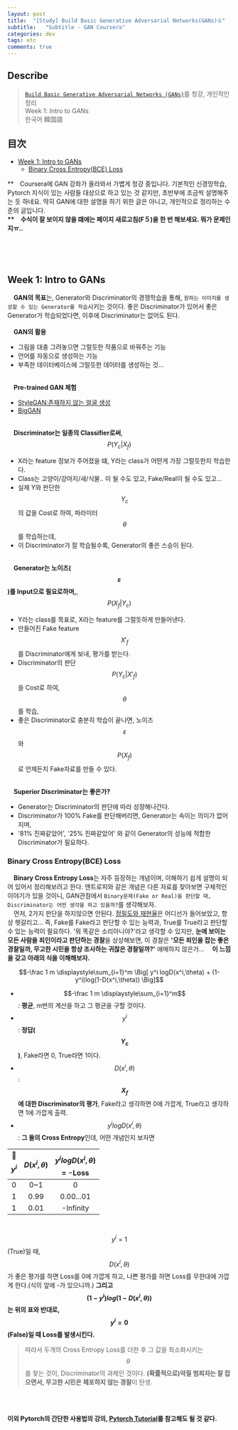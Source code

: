 ```yaml
---
layout: post
title:  "[Study] Build Basic Generative Adversarial Networks(GANs)①"
subtitle:   "Subtitle - GAN Coursera"
categories: dev
tags: etc
comments: true
---
```

## Describe
> [`Build Basic Generative Adversarial Networks (GANs)`](https://www.coursera.org/learn/build-basic-generative-adversarial-networks-gans/home/welcome)를 청강, 개인적인 정리<br>
Week 1: Intro to GANs<br>
한국어 韓国語

## 目次
- [Week 1: Intro to GANs](#jump1)
  - [Binary Cross Entropy(BCE) Loss](#jump2)

**　Coursera에 GAN 강좌가 올라와서 가볍게 청강 중입니다. 기본적인 신경망학습, Pytorch 지식이 있는 사람들 대상으로 하고 있는 것 같지만, 초반부에 조금씩 설명해주는 듯 하네요. 딱히 GAN에 대한 설명을 하기 위한 글은 아니고, 개인적으로 정리하는 수준의 글입니다.**<br>
**　수식이 잘 보이지 않을 떄에는 페이지 새로고침(F５)을 한 번 해보세요. 뭐가 문제인지ㅠ..**

<br><br><br>

## <a name="jump1">Week 1: Intro to GANs</a>
　**GAN의 목표**는, Generator와 Discriminator의 경쟁학습을 통해, `원하는 이미지를 생성할 수 있는 Generator를 학습`시키는 것이다. 좋은 Discriminator가 있어서 좋은 Generator가 학습되었다면, 이후에 Discriminator는 없어도 된다.<br><br>
　**GAN의 활용**
- 그림을 대충 그려놓으면 그럴듯한 작품으로 바꿔주는 기능
- 언어를 자동으로 생성하는 기능
- 부족한 데이터베이스에 그럴듯한 데이터를 생성하는 것...

<br>　**Pre-trained GAN 체험**
- [StyleGAN:존재하지 않는 얼굴 생성](https://github.com/NVlabs/stylegan)
- [BigGAN](https://github.com/ajbrock/BigGAN-PyTorch)

<br>　**Discriminator는 일종의 Classifier로써**, $$P\left(Y_c | X_f\right)$$ 
- X라는 feature 정보가 주어졌을 떄, Y라는 class가 어떤게 가장 그럴듯한지 학습한다.
- Class는 고양이/강아지/새/식물.. 이 될 수도 있고, Fake/Real이 될 수도 있고...
- 실제 Y와 판단한 $$Y_c$$의 값을 Cost로 하여, 파라미터 $$\theta$$를 학습하는데,
- 이 Discriminator가 잘 학습될수록, Generator의 좋은 스승이 된다.

<br>　**Generator는 노이즈($$\varepsilon$$)를 Input으로 필요로하며,**, $$P\left(X_f | Y_c\right)$$ 
- Y라는 class를 목표로, X라는 feature를 그럴듯하게 만들어낸다.
- 만들어진 Fake feature $$X'_f$$를 Discriminator에게 보내, 평가를 받는다.
- Discriminator의 판단 $$P(Y_c \vert X'_f)$$ 을 Cost로 하여, $$\theta$$를 학습,
- 좋은 Discriminator로 충분히 학습이 끝나면, 노이즈 $$\varepsilon$$와 $$P(X_f)$$로 언제든지 Fake자료를 만들 수 있다.

<br>　**Superior Discriminator는 좋은가?**
- Generator는 Discriminator의 판단에 따라 성장해나간다.
- Discriminator가 100% Fake를 판단해버리면, Generator는 속이는 의미가 없어지며,
- '81% 진짜같았어', '25% 진짜같았어' 와 같이 Generator의 성능에 적합한 Discriminator가 필요하다.

### <a name="jump2">Binary Cross Entropy(BCE) Loss</a>
　**Binary Cross Entropy Loss**는 자주 등장하는 개념이며, 이해하기 쉽게 설명이 되어 있어서 정리해보려고 한다. 엔트로피와 같은 개념은 다른 자료를 찾아보면 구체적인 이야기가 있을 것이니, GAN관점에서 `Binary문제(Fake or Real)을 판단할 때, Discriminator는 어떤 생각을 하고 있을까?`를 생각해보자.<br>
　먼저, 2가지 판단을 하지않으면 안된다. [정밀도와 재현율](https://ko.wikipedia.org/wiki/%EC%A0%95%EB%B0%80%EB%8F%84%EC%99%80_%EC%9E%AC%ED%98%84%EC%9C%A8)은 어디선가 들어보았고, 항상 헷갈리고... 즉, Fake를 Fake라고 판단할 수 있는 능력과, True를 True라고 판단할 수 있는 능력이 필요하다. '뭐 똑같은 소리아니야?'라고 생각할 수 있지만, **눈에 보이는 모든 사람을 죄인이라고 판단하는 경찰**을 상상해보면, 이 경찰은 **'모든 죄인을 잡는 좋은 경찰일까, 무고한 시민을 항상 조사하는 귀찮은 경찰일까?'** 애매하지 않은가...
　**이 느낌을 갖고 아래의 식을 이해해보자.**

$$-\frac 1 m \displaystyle\sum_{i=1}^m \Big[ y^i logD(x^i,\theta) + (1-y^i)log(1-D(x^i,\theta)) \Big]$$

- $$-\frac 1 m \displaystyle\sum_{i=1}^m$$ : **평균**, m번의 계산을 하고 그 평균을 구할 것이다.
- $$y^i$$ : **정답($$Y_c$$)**, Fake라면 0, True라면 1이다.
- $$D(x^i,\theta)$$ : **$$X_f$$에 대한 Discriminator의 평가**, Fake라고 생각하면 0에 가깝게, True라고 생각하면 1에 가깝게 출력.
- $$y^i logD(x^i,\theta)$$ : **그 둘의 Cross Entropy**인데, 어떤 개념인지 보자면

|**$$y^i$$**|**$$D(x^i,\theta)$$**|**$$y^i logD(x^i,\theta)$$ = -Loss**|
|:---:|:---:|:---:|
|0|0~1|0|
|1|0.99|0.00...01|
|1|0.01|-Infinity|

　$$y^i = 1$$(True)일 때, $$D(x^i,\theta)$$가 좋은 평가를 하면 Loss를 0에 가깝게 하고, 나쁜 평가를 하면 Loss를 무한대에 가깝게 한다.(식의 앞에 -가 있으니까.) **그리고 $$(1-y^i)log(1-D(x^i,\theta))$$는 위의 표와 반대로, $$y^i = 0$$(False)일 때 Loss를 발생시킨다.**

> 따라서 두개의 Cross Entropy Loss를 더한 후 그 값을 최소화시키는 $$\theta$$를 찾는 것이, Discriminator의 과제인 것이다. **(확률적으로)악질 범죄자는 잘 잡으면서, 무고한 시민은 체포하지 않는 경찰**이 탄생.

<br><br>

**이외 Pytorch의 간단한 사용법의 강의, [Pytorch Tutorial](https://tutorials.pytorch.kr/beginner/deep_learning_60min_blitz.html)를 참고해도 될 것 같다.**


